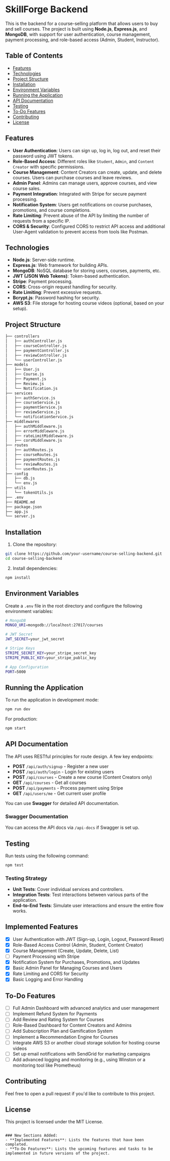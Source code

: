 # SkillForge Backend

This is the backend for a course-selling platform that allows users to buy and sell courses. The project is built using **Node.js**, **Express.js**, and **MongoDB**, with support for user authentication, course management, payment processing, and role-based access (Admin, Student, Instructor).

## Table of Contents

- [Features](#features)
- [Technologies](#technologies)
- [Project Structure](#project-structure)
- [Installation](#installation)
- [Environment Variables](#environment-variables)
- [Running the Application](#running-the-application)
- [API Documentation](#api-documentation)
- [Testing](#testing)
- [To-Do Features](#to-do-features)
- [Contributing](#contributing)
- [License](#license)

## Features

- **User Authentication**: Users can sign up, log in, log out, and reset their password using JWT tokens.
- **Role-Based Access**: Different roles like `Student`, `Admin`, and `Content Creator` with specific permissions.
- **Course Management**: Content Creators can create, update, and delete courses. Users can purchase courses and leave reviews.
- **Admin Panel**: Admins can manage users, approve courses, and view course sales.
- **Payment Integration**: Integrated with Stripe for secure payment processing.
- **Notification System**: Users get notifications on course purchases, promotions, and course completions.
- **Rate Limiting**: Prevent abuse of the API by limiting the number of requests from a specific IP.
- **CORS & Security**: Configured CORS to restrict API access and additional User-Agent validation to prevent access from tools like Postman.

## Technologies

- **Node.js**: Server-side runtime.
- **Express.js**: Web framework for building APIs.
- **MongoDB**: NoSQL database for storing users, courses, payments, etc.
- **JWT (JSON Web Tokens)**: Token-based authentication.
- **Stripe**: Payment processing.
- **CORS**: Cross-origin request handling for security.
- **Rate Limiting**: Prevent excessive requests.
- **Bcrypt.js**: Password hashing for security.
- **AWS S3**: File storage for hosting course videos (optional, based on your setup).

## Project Structure

```bash
├── controllers
│   ├── authController.js
│   ├── courseController.js
│   ├── paymentController.js
│   ├── reviewController.js
│   └── userController.js
├── models
│   ├── User.js
│   ├── Course.js
│   ├── Payment.js
│   ├── Review.js
│   └── Notification.js
├── services
│   ├── authService.js
│   ├── courseService.js
│   ├── paymentService.js
│   ├── reviewService.js
│   └── notificationService.js
├── middlewares
│   ├── authMiddleware.js
│   ├── errorMiddleware.js
│   ├── rateLimitMiddleware.js
│   ├── corsMiddleware.js
├── routes
│   ├── authRoutes.js
│   ├── courseRoutes.js
│   ├── paymentRoutes.js
│   ├── reviewRoutes.js
│   └── userRoutes.js
├── config
│   ├── db.js
│   └── env.js
├── utils
│   └── tokenUtils.js
├── .env
├── README.md
├── package.json
├── app.js
└── server.js
```

## Installation

1. Clone the repository:

```bash
git clone https://github.com/your-username/course-selling-backend.git
cd course-selling-backend
```

2. Install dependencies:

```bash
npm install
```

## Environment Variables

Create a `.env` file in the root directory and configure the following environment variables:

```bash
# MongoDB
MONGO_URI=mongodb://localhost:27017/courses

# JWT Secret
JWT_SECRET=your_jwt_secret

# Stripe Keys
STRIPE_SECRET_KEY=your_stripe_secret_key
STRIPE_PUBLIC_KEY=your_stripe_public_key

# App Configuration
PORT=5000
```

## Running the Application

To run the application in development mode:

```bash
npm run dev
```

For production:

```bash
npm start
```

## API Documentation

The API uses RESTful principles for route design. A few key endpoints:

- **POST** `/api/auth/signup` - Register a new user
- **POST** `/api/auth/login` - Login for existing users
- **POST** `/api/courses` - Create a new course (Content Creators only)
- **GET** `/api/courses` - Get all courses
- **POST** `/api/payments` - Process payment using Stripe
- **GET** `/api/users/me` - Get current user profile

You can use **Swagger** for detailed API documentation.

### Swagger Documentation

You can access the API docs via `/api-docs` if Swagger is set up.

## Testing

Run tests using the following command:

```bash
npm test
```

### Testing Strategy

- **Unit Tests**: Cover individual services and controllers.
- **Integration Tests**: Test interactions between various parts of the application.
- **End-to-End Tests**: Simulate user interactions and ensure the entire flow works.

## Implemented Features

- [x] User Authentication with JWT (Sign-up, Login, Logout, Password Reset)
- [x] Role-Based Access Control (Admin, Student, Content Creator)
- [x] Course Management (Create, Update, Delete, List)
- [ ] Payment Processing with Stripe
- [x] Notification System for Purchases, Promotions, and Updates
- [x] Basic Admin Panel for Managing Courses and Users
- [x] Rate Limiting and CORS for Security
- [x] Basic Logging and Error Handling

## To-Do Features

- [ ] Full Admin Dashboard with advanced analytics and user management
- [ ] Implement Refund System for Payments
- [ ] Add Review and Rating System for Courses
- [ ] Role-Based Dashboard for Content Creators and Admins
- [ ] Add Subscription Plan and Gamification System
- [ ] Implement a Recommendation Engine for Courses
- [ ] Integrate AWS S3 or another cloud storage solution for hosting course videos
- [ ] Set up email notifications with SendGrid for marketing campaigns
- [ ] Add advanced logging and monitoring (e.g., using Winston or a monitoring tool like Prometheus)

## Contributing

Feel free to open a pull request if you'd like to contribute to this project.

## License

This project is licensed under the MIT License.
```

### New Sections Added:
- **Implemented Features**: Lists the features that have been completed.
- **To-Do Features**: Lists the upcoming features and tasks to be implemented in future versions of the project.